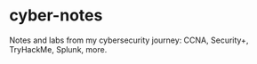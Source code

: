 # cyber-notes
Notes and labs from my cybersecurity journey: CCNA, Security+, TryHackMe, Splunk, more.
